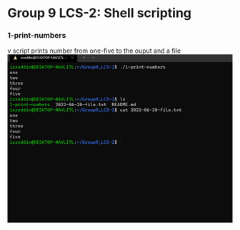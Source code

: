 # Group 9 LCS-2: Shell scripting
### 1-print-numbers 
v script prints number from one-five to the ouput and a file
![ScreenShot](/screenshot/1-print-numbers-screenshot.png)

